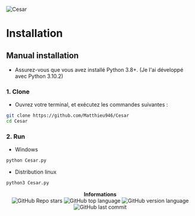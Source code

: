 ![Cesar](https://user-images.githubusercontent.com/72413056/151698133-d5a57676-3443-4039-93fd-3b1c7cfcf956.png)

# Installation

## Manual installation
- Assurez-vous que vous avez installé Python 3.8+. (Je l'ai développé avec Python 3.10.2)

### 1. Clone
- Ouvrez votre terminal, et exécutez les commandes suivantes :
```bash
git clone https://github.com/Matthieu946/Cesar
cd Cesar
```

### 2. Run
- Windows
```bash
python Cesar.py
```
- Distribution linux
```bash
python3 Cesar.py
```

<p align="center"> 
    <b>Informations</b><br>
    <img alt="GitHub Repo stars" src="https://img.shields.io/github/stars/Matthieu946/Cesar">
    <img alt="GitHub top language" src="https://img.shields.io/github/languages/top/Matthieu946/Cesar">
    <img alt="GitHub version language" src="https://img.shields.io/badge/Python-3.8%2B-green/Matthieu946/Cesar">
    <img alt="GitHub last commit" src="https://img.shields.io/badge/version-1.1-blue/Matthieu946/Cesar">
</p>
